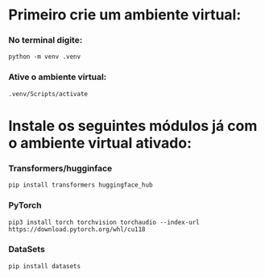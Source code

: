 # Primeiro crie um ambiente virtual:
### No terminal digite:
`python -m venv .venv`

### Ative o ambiente virtual:
`.venv/Scripts/activate`

# Instale os seguintes módulos já com o ambiente virtual ativado:

### Transformers/hugginface
`pip install transformers huggingface_hub`

### PyTorch
`pip3 install torch torchvision torchaudio --index-url https://download.pytorch.org/whl/cu118`

### DataSets
`pip install datasets`
